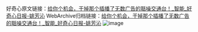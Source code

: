 好奇心原文链接：[给你个机会，干掉那个插播了无数广告的聒噪交通台！_智能_好奇心日报-姚芳沁](https://www.qdaily.com/articles/677.html)
WebArchive归档链接：[给你个机会，干掉那个插播了无数广告的聒噪交通台！_智能_好奇心日报-姚芳沁](http://web.archive.org/web/20160411082259/http://www.qdaily.com/articles/677.html)
![image](http://ww3.sinaimg.cn/large/007d5XDply1g3v44bcta4j30u05ntx6p)